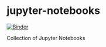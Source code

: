 # jupyter-notebooks

[![Binder](https://mybinder.org/badge_logo.svg)](https://mybinder.org/v2/git/https%3A%2F%2Fgithub.com%2Fdanagerous%2Fjupyter-notebooks/master)

Collection of Jupyter Notebooks